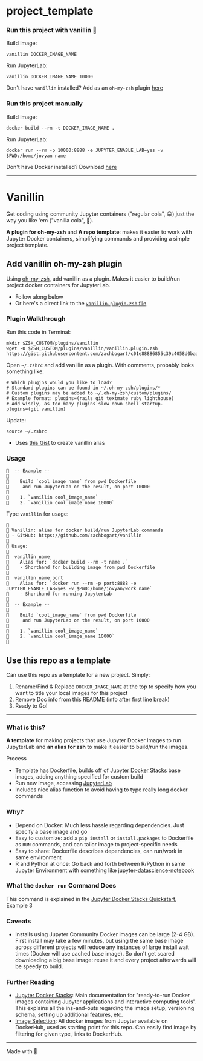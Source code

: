 # project_template

### Run this project with vanillin 🍦

Build image:
```
vanillin DOCKER_IMAGE_NAME
```

Run JupyterLab:
```
vanillin DOCKER_IMAGE_NAME 10000
```

Don't have `vanillin` installed? Add as an `oh-my-zsh` plugin [here](https://github.com/zachbogart/vanillin#vanillin)

### Run this project manually

Build image:
```
docker build --rm -t DOCKER_IMAGE_NAME .
```

Run JupyterLab:
```
docker run --rm -p 10000:8888 -e JUPYTER_ENABLE_LAB=yes -v $PWD:/home/jovyan name
```

Don't have Docker installed? Download [here](https://docs.docker.com/get-docker/)

***

# Vanillin

Get coding using community Jupyter containers ("regular cola", 😀) just the way you like 'em ("vanilla cola", 🤩).

**A plugin for oh-my-zsh** and **A repo template**: makes it easier to work with Jupyter Docker containers, simplifying commands and providing a simple project template.

## Add vanillin oh-my-zsh plugin

Using [oh-my-zsh](https://ohmyz.sh/), add vanillin as a plugin. Makes it easier to build/run project docker containers for JupyterLab.

- Follow along below
- Or here's a direct link to the [`vanillin.plugin.zsh` file](https://gist.githubusercontent.com/zachbogart/c01e88886855c39c4058d0baa43ec9ec)

### Plugin Walkthrough

Run this code in Terminal:
```
mkdir $ZSH_CUSTOM/plugins/vanillin
wget -O $ZSH_CUSTOM/plugins/vanillin/vanillin.plugin.zsh https://gist.githubusercontent.com/zachbogart/c01e88886855c39c4058d0baa43ec9ec/raw/vanillin.plugin.zsh
```

Open `~/.zshrc` and add vanillin as a plugin. With comments, probably looks something like:
```
# Which plugins would you like to load?
# Standard plugins can be found in ~/.oh-my-zsh/plugins/*
# Custom plugins may be added to ~/.oh-my-zsh/custom/plugins/
# Example format: plugins=(rails git textmate ruby lighthouse)
# Add wisely, as too many plugins slow down shell startup.
plugins=(git vanillin)
```

Update:
```
source ~/.zshrc
```

- Uses [this Gist](https://gist.github.com/zachbogart/c01e88886855c39c4058d0baa43ec9ec) to create vanillin alias

### Usage

```
🍦  -- Example --
🍦
🍦    Build `cool_image_name` from pwd Dockerfile
🍦     and run JupyterLab on the result, on port 10000
🍦
🍦    1. `vanillin cool_image_name`
🍦    2. `vanillin cool_image_name 10000`
```

Type `vanillin` for usage:
```
🍦
🍦 Vanillin: alias for docker build/run JupyterLab commands
🍦 - GitHub: https://github.com/zachbogart/vanillin
🍦
🍦 Usage:
🍦
🍦  vanillin name
🍦    Alias for: `docker build --rm -t name .`
🍦    - Shorthand for building image from pwd Dockerfile
🍦
🍦  vanillin name port
🍦    Alias for: `docker run --rm -p port:8888 -e JUPYTER_ENABLE_LAB=yes -v $PWD:/home/jovyan/work name`
🍦    - Shorthand for running JupyterLab
🍦
🍦  -- Example --
🍦
🍦    Build `cool_image_name` from pwd Dockerfile
🍦     and run JupyterLab on the result, on port 10000
🍦
🍦    1. `vanillin cool_image_name`
🍦    2. `vanillin cool_image_name 10000`
🍦
```

## Use this repo as a template

Can use this repo as a template for a new project. Simply:

1. Rename/Find & Replace `DOCKER_IMAGE_NAME` at the top to specify how you want to title your local images for this project
2. Remove Doc info from this README (info after first line break)
3. Ready to Go!

*** 

### What is this?

**A template** for making projects that use Jupyter Docker Images to run JupyterLab and **an alias for zsh** to make it easier to build/run the images.

Process
- Template has Dockerfile, builds off of [Jupyter Docker Stacks](https://jupyter-docker-stacks.readthedocs.io/en/latest/) base images, adding anything specified for custom build
- Run new image, accessing [JupyterLab](https://jupyterlab.readthedocs.io/)
- Includes nice alias function to avoid having to type really long docker commands

### Why?

- Depend on Docker: Much less hassle regarding dependencies. Just specify a base image and go
- Easy to customize: add a `pip install` or `install.packages` to Dockerfile as `RUN` commands, and can tailor image to project-specific needs
- Easy to share: Dockerfile describes dependencies, can run/work in same environment
- R and Python at once: Go back and forth between R/Python in same Jupyter Environment with something like [jupyter-datascience-notebook](https://jupyter-docker-stacks.readthedocs.io/en/latest/using/selecting.html#jupyter-datascience-notebook)

### What the `docker run` Command Does

This command is explained in the [Jupyter Docker Stacks Quickstart](https://jupyter-docker-stacks.readthedocs.io/en/latest/#quick-start), Example 3

### Caveats

- Installs using Jupyter Community Docker images can be large (2-4 GB). First install may take a few minutes, but using the same base image across different projects will reduce any instances of large install wait times (Docker will use cached base image). So don't get scared downloading a big base image: reuse it and every project afterwards will be speedy to build.

### Further Reading

- [Jupyter Docker Stacks](https://jupyter-docker-stacks.readthedocs.io/en/latest/): Main documentation for "ready-to-run Docker images containing Jupyter applications and interactive computing tools". This explains all the ins-and-outs regarding the image setup, versioning schema, setting up additional features, etc.
- [Image Selection](https://jupyter-docker-stacks.readthedocs.io/en/latest/using/selecting.html): All docker images from Jupyter available on DockerHub, used as starting point for this repo. Can easily find image by filtering for given type, links to DockerHub.

***

Made with 💖

